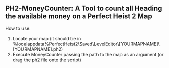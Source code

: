 ## PH2-MoneyCounter: A Tool to count all Heading the available money on a Perfect Heist 2 Map

How to use:

 1. Locate your map
    (it should be in %localappdata%PerfectHeist2\Saved\LevelEditor\\[YOURMAPNAME]\\[YOURMAPNAME].ph2)
 2. Execute MoneyCounter passing the path to the map as an argument (or drag the ph2 file onto the script)

